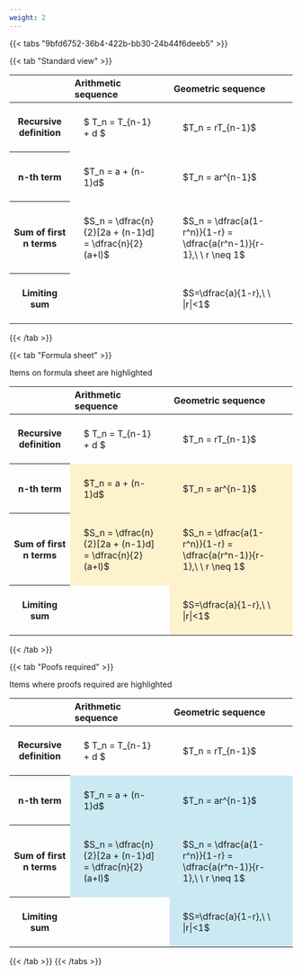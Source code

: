 ```yaml
---
weight: 2
---
```


{{< tabs "9bfd6752-36b4-422b-bb30-24b44f6deeb5" >}}

{{< tab "Standard view" >}}

<style type="text/css">
#T_ec7c2 th.col_heading {
  text-align: left;
  font-size: 1em;
}
#T_ec7c2 td {
  text-align: left;
  font-size: 1em;
  padding: 1.5em;
}
</style>
<table id="T_ec7c2">
  <thead>
    <tr>
      <th class="blank level0" >&nbsp;</th>
      <th id="T_ec7c2_level0_col0" class="col_heading level0 col0" >Arithmetic sequence</th>
      <th id="T_ec7c2_level0_col1" class="col_heading level0 col1" >Geometric sequence</th>
    </tr>
  </thead>
  <tbody>
    <tr>
      <th id="T_ec7c2_level0_row0" class="row_heading level0 row0" >Recursive definition</th>
      <td id="T_ec7c2_row0_col0" class="data row0 col0" >$ T_n = T_{n-1} + d $</td>
      <td id="T_ec7c2_row0_col1" class="data row0 col1" >$T_n = rT_{n-1}$</td>
    </tr>
    <tr>
      <th id="T_ec7c2_level0_row1" class="row_heading level0 row1" >n-th term</th>
      <td id="T_ec7c2_row1_col0" class="data row1 col0" >$T_n = a + (n-1)d$</td>
      <td id="T_ec7c2_row1_col1" class="data row1 col1" >$T_n = ar^{n-1}$</td>
    </tr>
    <tr>
      <th id="T_ec7c2_level0_row2" class="row_heading level0 row2" >Sum of first n terms</th>
      <td id="T_ec7c2_row2_col0" class="data row2 col0" >$S_n = \dfrac{n}{2}[2a + (n-1)d] = \dfrac{n}{2}(a+l)$</td>
      <td id="T_ec7c2_row2_col1" class="data row2 col1" >$S_n = \dfrac{a(1-r^n)}{1-r} = \dfrac{a(r^n-1)}{r-1},\ \  r \neq 1$</td>
    </tr>
    <tr>
      <th id="T_ec7c2_level0_row3" class="row_heading level0 row3" >Limiting sum</th>
      <td id="T_ec7c2_row3_col0" class="data row3 col0" ></td>
      <td id="T_ec7c2_row3_col1" class="data row3 col1" >$S=\dfrac{a}{1-r},\ \ |r|<1$</td>
    </tr>
  </tbody>
</table>
{{< /tab >}}

{{< tab "Formula sheet" >}}

Items on formula sheet are highlighted 
<br>
<style type="text/css">
#T_e3bef th.col_heading {
  text-align: left;
  font-size: 1em;
}
#T_e3bef td {
  text-align: left;
  font-size: 1em;
  padding: 1.5em;
}
#T_e3bef_row0_col0, #T_e3bef_row0_col1, #T_e3bef_row3_col0 {
  background-color: rgba(0,0,0,0);
}
#T_e3bef_row1_col0, #T_e3bef_row1_col1, #T_e3bef_row2_col0, #T_e3bef_row2_col1, #T_e3bef_row3_col1 {
  background-color: rgba(255,194,10, 0.2);
}
</style>
<table id="T_e3bef">
  <thead>
    <tr>
      <th class="blank level0" >&nbsp;</th>
      <th id="T_e3bef_level0_col0" class="col_heading level0 col0" >Arithmetic sequence</th>
      <th id="T_e3bef_level0_col1" class="col_heading level0 col1" >Geometric sequence</th>
    </tr>
  </thead>
  <tbody>
    <tr>
      <th id="T_e3bef_level0_row0" class="row_heading level0 row0" >Recursive definition</th>
      <td id="T_e3bef_row0_col0" class="data row0 col0" >$ T_n = T_{n-1} + d $</td>
      <td id="T_e3bef_row0_col1" class="data row0 col1" >$T_n = rT_{n-1}$</td>
    </tr>
    <tr>
      <th id="T_e3bef_level0_row1" class="row_heading level0 row1" >n-th term</th>
      <td id="T_e3bef_row1_col0" class="data row1 col0" >$T_n = a + (n-1)d$</td>
      <td id="T_e3bef_row1_col1" class="data row1 col1" >$T_n = ar^{n-1}$</td>
    </tr>
    <tr>
      <th id="T_e3bef_level0_row2" class="row_heading level0 row2" >Sum of first n terms</th>
      <td id="T_e3bef_row2_col0" class="data row2 col0" >$S_n = \dfrac{n}{2}[2a + (n-1)d] = \dfrac{n}{2}(a+l)$</td>
      <td id="T_e3bef_row2_col1" class="data row2 col1" >$S_n = \dfrac{a(1-r^n)}{1-r} = \dfrac{a(r^n-1)}{r-1},\ \  r \neq 1$</td>
    </tr>
    <tr>
      <th id="T_e3bef_level0_row3" class="row_heading level0 row3" >Limiting sum</th>
      <td id="T_e3bef_row3_col0" class="data row3 col0" ></td>
      <td id="T_e3bef_row3_col1" class="data row3 col1" >$S=\dfrac{a}{1-r},\ \ |r|<1$</td>
    </tr>
  </tbody>
</table>
{{< /tab >}}

{{< tab "Poofs required" >}}

Items where proofs required are highlighted 
<br>
<style type="text/css">
#T_c57c4 th.col_heading {
  text-align: left;
  font-size: 1em;
}
#T_c57c4 td {
  text-align: left;
  font-size: 1em;
  padding: 1.5em;
}
#T_c57c4_row0_col0, #T_c57c4_row0_col1, #T_c57c4_row3_col0 {
  background-color: rgba(0,0,0,0);
}
#T_c57c4_row1_col0, #T_c57c4_row1_col1, #T_c57c4_row2_col0, #T_c57c4_row2_col1, #T_c57c4_row3_col1 {
  background-color: rgba(0,150,200, 0.2);
}
</style>
<table id="T_c57c4">
  <thead>
    <tr>
      <th class="blank level0" >&nbsp;</th>
      <th id="T_c57c4_level0_col0" class="col_heading level0 col0" >Arithmetic sequence</th>
      <th id="T_c57c4_level0_col1" class="col_heading level0 col1" >Geometric sequence</th>
    </tr>
  </thead>
  <tbody>
    <tr>
      <th id="T_c57c4_level0_row0" class="row_heading level0 row0" >Recursive definition</th>
      <td id="T_c57c4_row0_col0" class="data row0 col0" >$ T_n = T_{n-1} + d $</td>
      <td id="T_c57c4_row0_col1" class="data row0 col1" >$T_n = rT_{n-1}$</td>
    </tr>
    <tr>
      <th id="T_c57c4_level0_row1" class="row_heading level0 row1" >n-th term</th>
      <td id="T_c57c4_row1_col0" class="data row1 col0" >$T_n = a + (n-1)d$</td>
      <td id="T_c57c4_row1_col1" class="data row1 col1" >$T_n = ar^{n-1}$</td>
    </tr>
    <tr>
      <th id="T_c57c4_level0_row2" class="row_heading level0 row2" >Sum of first n terms</th>
      <td id="T_c57c4_row2_col0" class="data row2 col0" >$S_n = \dfrac{n}{2}[2a + (n-1)d] = \dfrac{n}{2}(a+l)$</td>
      <td id="T_c57c4_row2_col1" class="data row2 col1" >$S_n = \dfrac{a(1-r^n)}{1-r} = \dfrac{a(r^n-1)}{r-1},\ \  r \neq 1$</td>
    </tr>
    <tr>
      <th id="T_c57c4_level0_row3" class="row_heading level0 row3" >Limiting sum</th>
      <td id="T_c57c4_row3_col0" class="data row3 col0" ></td>
      <td id="T_c57c4_row3_col1" class="data row3 col1" >$S=\dfrac{a}{1-r},\ \ |r|<1$</td>
    </tr>
  </tbody>
</table>
{{< /tab >}}
{{< /tabs >}}